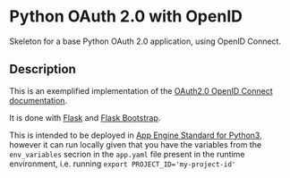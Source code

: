 # Python OAuth 2.0 with OpenID

Skeleton for a base Python OAuth 2.0 application, using OpenID Connect.

## Description

This is an exemplified implementation of the [OAuth2.0 OpenID Connect documentation](https://developers.google.com/identity/protocols/OpenIDConnect).

It is done with [Flask](http://flask.pocoo.org/docs/1.0/) and [Flask Bootstrap](https://pythonhosted.org/Flask-Bootstrap/).

This is intended to be deployed in [App Engine Standard for Python3](https://cloud.google.com/appengine/docs/standard/python3/), however it can run locally given that you have the variables from the `env_variables` secrion in the `app.yaml` file present in the runtime environment, i.e. running `export PROJECT_ID='my-project-id'`
